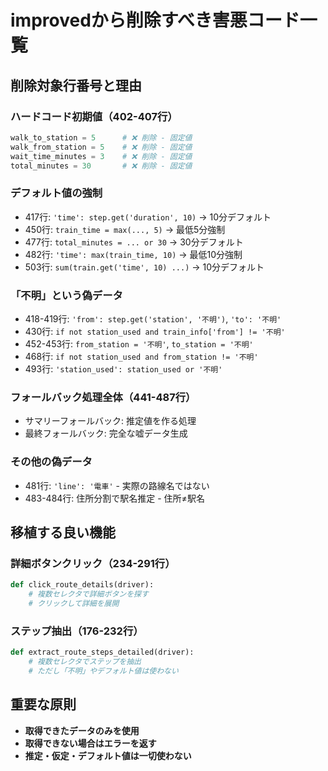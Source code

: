 # improvedから削除すべき害悪コード一覧

## 削除対象行番号と理由

### ハードコード初期値（402-407行）
```python
walk_to_station = 5      # ❌ 削除 - 固定値
walk_from_station = 5    # ❌ 削除 - 固定値  
wait_time_minutes = 3    # ❌ 削除 - 固定値
total_minutes = 30       # ❌ 削除 - 固定値
```

### デフォルト値の強制
- 417行: `'time': step.get('duration', 10)` → 10分デフォルト
- 450行: `train_time = max(..., 5)` → 最低5分強制
- 477行: `total_minutes = ... or 30` → 30分デフォルト
- 482行: `'time': max(train_time, 10)` → 最低10分強制
- 503行: `sum(train.get('time', 10) ...)` → 10分デフォルト

### 「不明」という偽データ
- 418-419行: `'from': step.get('station', '不明')`, `'to': '不明'`
- 430行: `if not station_used and train_info['from'] != '不明'`
- 452-453行: `from_station = '不明'`, `to_station = '不明'`
- 468行: `if not station_used and from_station != '不明'`
- 493行: `'station_used': station_used or '不明'`

### フォールバック処理全体（441-487行）
- サマリーフォールバック: 推定値を作る処理
- 最終フォールバック: 完全な嘘データ生成

### その他の偽データ
- 481行: `'line': '電車'` - 実際の路線名ではない
- 483-484行: 住所分割で駅名推定 - 住所≠駅名

## 移植する良い機能

### 詳細ボタンクリック（234-291行）
```python
def click_route_details(driver):
    # 複数セレクタで詳細ボタンを探す
    # クリックして詳細を展開
```

### ステップ抽出（176-232行）
```python
def extract_route_steps_detailed(driver):
    # 複数セレクタでステップを抽出
    # ただし「不明」やデフォルト値は使わない
```

## 重要な原則
- **取得できたデータのみを使用**
- **取得できない場合はエラーを返す**
- **推定・仮定・デフォルト値は一切使わない**